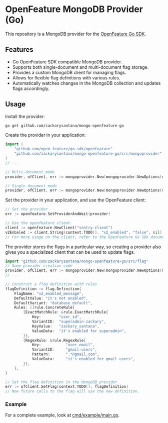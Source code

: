 # OpenFeature MongoDB Provider (Go)

This repository is a MongoDB provider for the [OpenFeature Go SDK](https://openfeature.dev/docs/reference/technologies/server/go/).

## Features

-   Go OpenFeature SDK compatible MongoDB provider.
-   Supports both single-document and multi-document flag storage.
-   Provides a custom MongoDB client for managing flags.
-   Allows for flexible flag definitions with various rules.
-   Automatically watches changes in the MongoDB collection and updates flags accordingly.

## Usage

Install the provider:

```bash
go get github.com/zackarysantana/mongo-openfeature-go
```

Create the provider in your application:

```go
import (
    "github.com/open-feature/go-sdk/openfeature"
    "github.com/zackarysantana/mongo-openfeature-go/src/mongoprovider"
)
// ...

// Multi-document mode
provider, ofClient, err := mongoprovider.New(mongoprovider.NewOptions(mongoClient, database, collection))

// Single document mode
provider, ofClient, err := mongoprovider.New(mongoprovider.NewOptions(mongoClient, database, collection).WithDocumentID(documentID))
```

Set the provider in your application, and use the OpenFeature client:

```go
// Set the provider
err := openfeature.SetProviderAndWait(provider)

// Use the openfeature client.
client := openfeature.NewClient("sentry-client")
v2Enbaled := client.String(context.TODO(), "v2_enabled", "false", nil)
// For more usage on the client, refer to the OpenFeature Go SDK documentation.
```

The provider stores the flags in a particular way, so creating a provider also gives you a specialized client that can be used to update flags.

```go
import "github.com/zackarysantana/mongo-openfeature-go/src/flag"
// Some provider creation code
provider, ofClient, err := mongoprovider.New(mongoprovider.NewOptions(mongoClient, database, collection).WithDocumentID(documentID))
// ...

// Construct a flag definition with rules
flagDefinition := flag.Definition{
    FlagName: "v2_enabled_message",
    DefaultValue: "it's not enabled",
    DefaultVariant: "database_default",
    Rules: []rule.ConcreteRule{
        {ExactMatchRule: &rule.ExactMatchRule{
            Key:        "user_id",
            VariantID:  "superadmin-zackary",
            KeyValue:   "zackary_santana",
            ValueData:  "it's enabled for superadmin",
        }},
        {RegexRule: &rule.RegexRule{
            Key:           "user_email",
            VariantID:     "gmail-users",
            Pattern:       ".*@gmail.com",
            ValueData:     "it's enabled for gmail users",
        }},
    },
}

// Set the flag definition in the MongoDB provider
err := ofClient.SetFlag(context.TODO(), flagDefinition)
// Now future calls to the flag will use the new definition.
```

### Example

For a complete example, look at [cmd/example/main.go](cmd/example/main.go).
